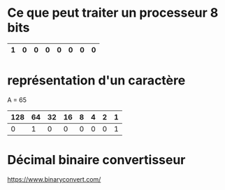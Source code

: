 # Ce que peut traiter un processeur 8 bits


| 1 | 0 | 0 | 0 | 0 | 0 | 0 | 0 |
| - | - | - | - | - | - | - | - |


# représentation d'un caractère

A = 65

| 128 | 64 | 32 | 16 | 8 | 4 | 2 | 1 |
| -   | -  | -  | -  | - | - | - | - |
| 0   | 1  | 0  | 0  | 0 | 0 | 0 | 1 |


# Décimal binaire convertisseur


https://www.binaryconvert.com/

